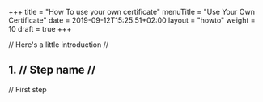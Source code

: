 +++
title = "How To use your own certificate"
menuTitle = "Use Your Own Certificate"
date = 2019-09-12T15:25:51+02:00
layout = "howto"
weight = 10
draft = true
+++

// Here's a little introduction //

## 1. // Step name //

// First step
